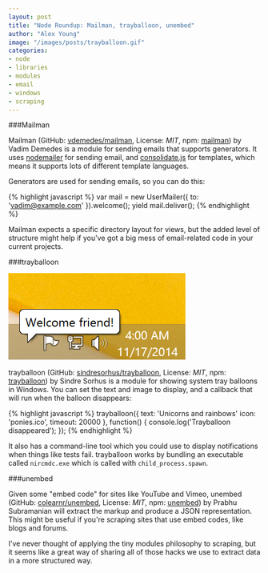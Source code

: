 ```yaml
---
layout: post
title: "Node Roundup: Mailman, trayballoon, unembed"
author: "Alex Young"
image: "/images/posts/trayballoon.gif"
categories: 
- node
- libraries
- modules
- email
- windows
- scraping
---
```


###Mailman

Mailman (GitHub: [vdemedes/mailman](https://github.com/vdemedes/mailman), License: _MIT_, npm: [mailman](https://www.npmjs.org/package/mailman)) by Vadim Demedes is a module for sending emails that supports generators.  It uses [nodemailer](https://www.npmjs.org/package/nodemailer) for sending email, and [consolidate.js](https://github.com/tj/consolidate.js) for templates, which means it supports lots of different template languages.

Generators are used for sending emails, so you can do this:

{% highlight javascript %}
var mail = new UserMailer({ to: 'vadim@example.com' }).welcome();
yield mail.deliver();
{% endhighlight %}

Mailman expects a specific directory layout for views, but the added level of structure might help if you've got a big mess of email-related code in your current projects.

###trayballoon

![trayballoon](/images/posts/trayballoon.gif)

trayballoon (GitHub: [sindresorhus/trayballoon](https://github.com/sindresorhus/trayballoon), License: _MIT_, npm: [trayballoon](https://www.npmjs.org/package/trayballoon)) by Sindre Sorhus is a module for showing system tray balloons in Windows.  You can set the text and image to display, and a callback that will run when the balloon disappears:

{% highlight javascript %}
trayballoon({
  text: 'Unicorns and rainbows'
  icon: 'ponies.ico',
  timeout: 20000
}, function() {
  console.log('Trayballoon disappeared');
});
{% endhighlight %}

It also has a command-line tool which you could use to display notifications when things like tests fail.  trayballoon works by bundling an executable called `nircmdc.exe` which is called with `child_process.spawn`.

###unembed

Given some "embed code" for sites like YouTube and Vimeo, unembed (GitHub: [colearnr/unembed](https://github.com/colearnr/unembed), License: _MIT_, npm: [unembed](https://www.npmjs.org/package/unembed)) by Prabhu Subramanian will extract the markup and produce a JSON representation.  This might be useful if you're scraping sites that use embed codes, like blogs and forums.

I've never thought of applying the tiny modules philosophy to scraping, but it seems like a great way of sharing all of those hacks we use to extract data in a more structured way.
